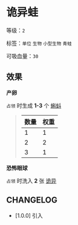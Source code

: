 # 诡异蛙

等级：`2`

标签：`单位` `生物` `小型生物` `青蛙`

可吸血量：`30`

## 效果

**产卵**

`占领` 时生成 **1-3** 个 [蝌蚪](蝌蚪.md)

> 数量 | 权重
> --- | ---
> 1 | 1
> 2 | 2
> 3 | 1

**恐怖眼球**

`占领` 时洗入 **2** 张 [诡异](../卡牌组/诡异.md)

## CHANGELOG

- [1.0.0] 引入

